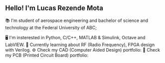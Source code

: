 ## Hello! I'm Lucas Rezende Mota

📚 I'm student of aerospace engineering and bachelor of science and technology at the Federal University of ABC;

🖥️ I'm insterested in Python, C/C++, MATLAB & Simulink, Octave and LabVIEW.
📡 Currently learning about RF (Radio Frequency), FPGA design with Verilog.
⚙️ Check my CAD (Computer Aided Design) portfolio:
🔌 Check my PCB (Printed Circuit Board) portfolio:
